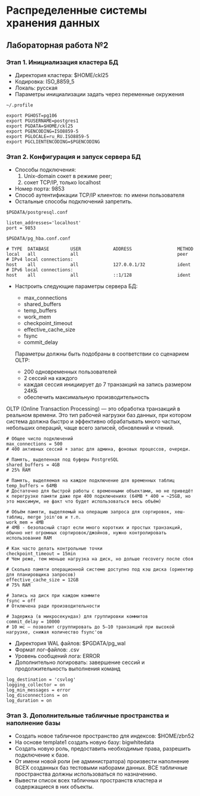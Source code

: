 # Распределенные системы хранения данных

## Лабораторная работа №2

### Этап 1. Инициализация кластера БД

- Директория кластера: $HOME/ckl25
- Кодировка: ISO_8859_5
- Локаль: русская
- Параметры инициализации задать через переменные окружения

`~/.profile`
```
export PGHOST=pg106
export PGUSERNAME=postgres1
export PGDATA=$HOME/ckl25
export PGENCODING=ISO8859-5
export PGLOCALE=ru_RU.ISO8859-5
export PGCLIENTENCODING=$PGENCODING
```

### Этап 2. Конфигурация и запуск сервера БД

- Способы подключения:
    1. Unix-domain сокет в режиме peer;
    2. сокет TCP/IP, только localhost
- Номер порта: 9853
- Способ аутентификации TCP/IP клиентов: по имени пользователя
- Остальные способы подключений запретить.

`$PGDATA/postgresql.conf`
```
listen_addresses='localhost'
port = 9853
```
`$PGDATA/pg_hba.conf.conf`
```
# TYPE  DATABASE        USER            ADDRESS                 METHOD
local   all             all                                     peer
# IPv4 local connections:
host    all             all             127.0.0.1/32            ident
# IPv6 local connections:
host    all             all             ::1/128                 ident
```

- Настроить следующие параметры сервера БД:
    - max_connections
    - shared_buffers
    - temp_buffers
    - work_mem
    - checkpoint_timeout
    - effective_cache_size
    - fsync
    - commit_delay
    
    Параметры должны быть подобраны в соответствии со сценарием OLTP:
    - 200 одновременных пользователей
    - 2 сессий на каждого
    - каждая сессия инициирует до 7 транзакций на запись размером 24КБ
    - обеспечить максимальную производительность

OLTP (Online Transaction Processing) — это обработка транзакций в реальном времени. Это тип рабочей нагрузки баз данных, при котором система должна быстро и эффективно обрабатывать много частых, небольших операций, чаще всего записей, обновлений и чтений.

```
# Общее число подключений
max_connections = 500
# 400 активных сессий + запас для админа, фоновых процессов, очереди.

# Память, выделенная под буферы PostgreSQL
shared_buffers = 4GB
# 25% RAM

# Память, выделяемая на каждое подключение для временных таблиц 
temp_buffers = 64MB
# Достаточно для быстрой работы с временными объектами, но не приведёт к перегрузке памяти даже при 400 подключениях (64MB * 400 = ~25GB, но это максимум, не факт что будет использоваться весь объём)

# Объём памяти, выделяемый на операцию запроса для сортировок, хеш-таблиц, merge join'ов и т.п.
work_mem = 4MB 
# 4МВ - безопасный старт если много коротких и простых транзакций, обычно нет огромных сортировок/джойнов, нужно контролировать использование RAM

# Как часто делать контрольные точки
checkpoint_timeout = 15min
# Чем реже, тем меньше нагрузка на диск, но дольше recovery после сбоя

# Сколько памяти операционной системе доступно под кэш диска (ориентир для планировщика запросов)
effective_cache_size = 12GB 
# 75% RAM

# Запись на диск при каждом коммите 
fsync = off 
# Отключена ради производительности

# Задержка (в микросекундах) для группировки коммитов
commit_delay = 10000
# 10 мс — позволит сгруппировать до 5–10 транзакций при высокой нагрузке, снижая количество fsync'ов
```


- Директория WAL файлов: $PGDATA/pg_wal
- Формат лог-файлов: .csv
- Уровень сообщений лога: ERROR
- Дополнительно логировать: завершение сессий и продолжительность выполнения команд

```
log_destination = 'csvlog'
logging_collector = on
log_min_messages = error
log_disconnections = on
log_duration = on
```




### Этап 3. Дополнительные табличные пространства и наполнение базы

- Создать новое табличное пространство для индексов: $HOME/zbn52
- На основе template1 создать новую базу: bigwhitedata
- Создать новую роль, предоставить необходимые права, разрешить подключение к базе.
- От имени новой роли (не администратора) произвести наполнение ВСЕХ созданных баз тестовыми наборами данных. ВСЕ табличные пространства должны использоваться по назначению.
- Вывести список всех табличных пространств кластера и содержащиеся в них объекты.